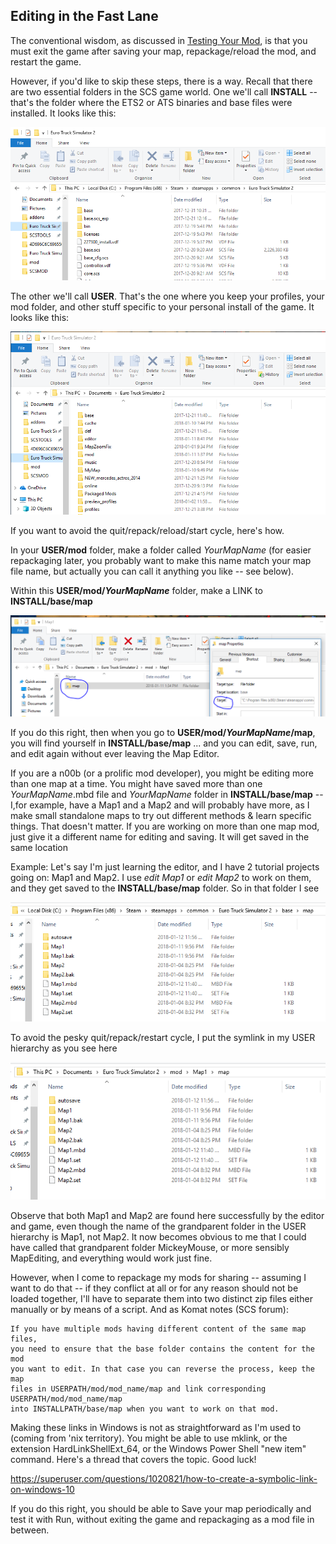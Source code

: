 ## Editing in the Fast Lane

The conventional wisdom, as discussed in [Testing Your Mod](3_testing.md), is that you must exit the game after saving your map, repackage/reload the mod,
and restart the game.

However, if you'd like to skip these steps, there is a way.  Recall that there are two essential folders in the SCS game world.  One we'll 
call **INSTALL** -- that's the folder where the ETS2 or ATS binaries and base files were installed.  It looks like this:

![INSTALL folder](img/INSTALL_folder.PNG)

The other we'll call **USER**.  That's the one where you keep your profiles, your mod folder, and other stuff specific to your personal install of the game.  It looks like this:

![USER folder](img/USER_folder.PNG)

If you want to avoid the quit/repack/reload/start cycle, here's how.

In your **USER/mod** folder, make a folder called *YourMapName* (for easier repackaging later, you probably want to make this name match your map file name, but actually you can call it anything you like -- see below).

Within this **USER/mod/*YourMapName*** folder, make a LINK to **INSTALL/base/map**

![The link called 'map'](img/LINK_map.PNG)

If you do this right, then when you go to **USER/mod/*YourMapName*/map**, you will find yourself in **INSTALL/base/map** ... and you can edit, save, run, and edit again without ever leaving the Map Editor.

If you are a n00b (or a prolific mod developer), you might be editing more than one map at a time.  You might have saved more than one *YourMapName*.mbd file and *YourMapName* folder in **INSTALL/base/map** -- I,for example, have a Map1 and a Map2 and will probably have more, as I make small standalone maps to try out different methods & learn specific things.  That doesn't matter.  If you are working on more than one map mod, just give it a different name for editing and saving.  It will get saved in the same location

Example:  Let's say I'm just learning the editor, and I have 2 tutorial projects going on:  Map1 and Map2.  I use *edit Map1* or *edit Map2* to work on them, and they get saved to the **INSTALL/base/map** folder.  So in that folder I see

![INSTALL location of map folder](img/BaseMap.PNG)

To avoid the pesky quit/repack/restart cycle, I put the symlink in my USER hierarchy as you see here

![USER location of map folder](img/UserMap.PNG)

Observe that both Map1 and Map2 are found here successfully by the editor and game, even though the name of the grandparent folder in the USER hierarchy is Map1, not Map2.  It now becomes obvious to me that I could have called that grandparent folder MickeyMouse, or more sensibly MapEditing, and everything would work just fine.

However, when I come to repackage my mods for sharing -- assuming I want to do that -- if they conflict at all or for any reason should not be loaded together, I'll have to separate them into two distinct zip files either manually or by means of a script.  And as Komat notes (SCS forum):

```
If you have multiple mods having different content of the same map files, 
you need to ensure that the base folder contains the content for the mod 
you want to edit. In that case you can reverse the process, keep the map 
files in USERPATH/mod/mod_name/map and link corresponding USERPATH/mod/mod_name/map 
into INSTALLPATH/base/map when you want to work on that mod.
```

Making these links in Windows is not as straightforward as I'm used to (coming from 'nix territory).  You might be able to use mklink, or the extension HardLinkShellExt_64, or the Windows Power Shell "new item" command.  Here's a thread that covers the topic.  Good luck!

https://superuser.com/questions/1020821/how-to-create-a-symbolic-link-on-windows-10

If you do this right, you should be able to Save your map periodically and test it with Run, without exiting the game and repackaging as a mod file in between.


